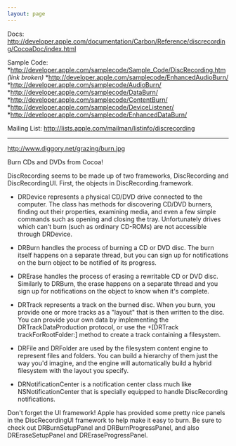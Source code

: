 ```yaml
---
layout: page
---
```





Docs:
http://developer.apple.com/documentation/Carbon/Reference/discrecording/CocoaDoc/index.html

Sample Code: 
*http://developer.apple.com/samplecode/Sample_Code/DiscRecording.htm *(link broken)*
*http://developer.apple.com/samplecode/EnhancedAudioBurn/
*http://developer.apple.com/samplecode/AudioBurn/
*http://developer.apple.com/samplecode/DataBurn/
*http://developer.apple.com/samplecode/ContentBurn/
*http://developer.apple.com/samplecode/DeviceListener/
*http://developer.apple.com/samplecode/EnhancedDataBurn/


Mailing List:
http://lists.apple.com/mailman/listinfo/discrecording

----
http://www.diggory.net/grazing/burn.jpg

Burn CDs and DVDs from Cocoa!

DiscRecording seems to be made up of two frameworks, DiscRecording and DiscRecordingUI. First, the objects in DiscRecording.framework.

* DRDevice represents a physical CD/DVD drive connected to the computer. The class has methods for discovering CD/DVD burners, finding out their properties, examining media, and even a few simple commands such as opening and closing the tray. Unfortunately drives which can't burn (such as ordinary CD-ROMs) are not accessible through DRDevice.

* DRBurn handles the process of burning a CD or DVD disc. The burn itself happens on a separate thread, but you can sign up for notifications on the burn object to be notified of its progress.

* DRErase handles the process of erasing a rewritable CD or DVD disc. Similarly to DRBurn, the erase happens on a separate thread and you sign up for notifications on the object to know when it's complete.

* DRTrack represents a track on the burned disc. When you burn, you provide one or more tracks as a "layout" that is then written to the disc. You can provide your own data by implementing the DRTrackDataProduction protocol, or use the     +[DRTrack trackForRootFolder:] method to create a track containing a filesystem.

* DRFile and DRFolder are used by the filesystem content engine to represent files and folders. You can build a hierarchy of them just the way you'd imagine, and the engine will automatically build a hybrid filesystem with the layout you specify.

* DRNotificationCenter is a notification center class much like NSNotificationCenter that is specially equipped to handle DiscRecording notifications.

Don't forget the UI framework! Apple has provided some pretty nice panels in the DiscRecordingUI framework to help make it easy to burn. Be sure to check out DRBurnSetupPanel and DRBurnProgressPanel, and also DREraseSetupPanel and DREraseProgressPanel.
